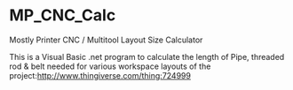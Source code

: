 # MP_CNC_Calc
Mostly Printer CNC / Multitool Layout Size Calculator

This is a Visual Basic .net program to calculate the length of Pipe, threaded rod & belt needed
for various workspace layouts of the project:http://www.thingiverse.com/thing:724999
